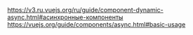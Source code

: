 https://v3.ru.vuejs.org/ru/guide/component-dynamic-async.html#асинхронные-компоненты
https://vuejs.org/guide/components/async.html#basic-usage